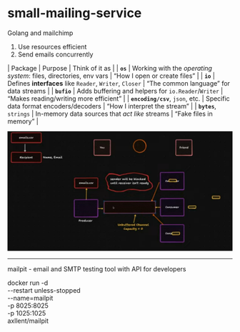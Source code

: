 # small-mailing-service
Golang and mailchimp

1. Use resources efficient
2. Send emails concurrently


| Package        | Purpose               | Think of it as    |
| **`os`**       | Working with the *operating system*: files, directories, env vars | “How I open or create files”           |
| **`io`**       | Defines **interfaces** like `Reader`, `Writer`, `Closer`          | “The common language” for data streams |
| **`bufio`**    | Adds buffering and helpers for `io.Reader`/`Writer`               | “Makes reading/writing more efficient” |
| **`encoding/csv`**, `json`, etc. | Specific data format encoders/decoders          | “How I interpret the stream”           |
| **`bytes`**, `strings`           | In-memory data sources that *act like* streams  | “Fake files in memory”                 |


![alt text](image.png)


----------------------------------------


mailpit - email and SMTP testing tool with API for developers

docker run -d \
--restart unless-stopped \
--name=mailpit \
-p 8025:8025 \
-p 1025:1025 \
axllent/mailpit